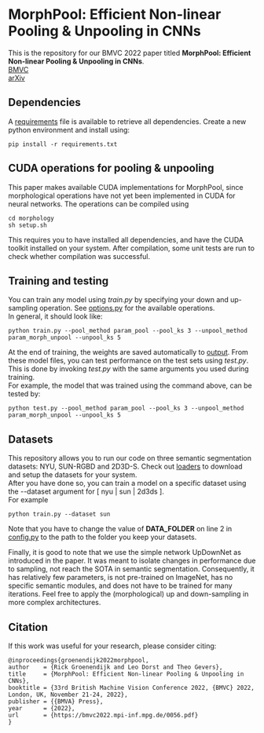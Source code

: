 # MorphPool: Efficient Non-linear Pooling & Unpooling in CNNs
This is the repository for our BMVC 2022 paper titled **MorphPool: Efficient Non-linear Pooling & Unpooling in CNNs**. \
[BMVC](https://bmvc2022.mpi-inf.mpg.de/56/) \
[arXiv](https://arxiv.org/abs/2211.14037)


## Dependencies
A [requirements](requirements.txt) file is available to retrieve all dependencies. Create a new python environment and install using:
```shell
pip install -r requirements.txt
``` 


## CUDA operations for pooling & unpooling
This paper makes available CUDA implementations for MorphPool, since morphological operations have not yet been implemented in CUDA for neural networks.
The operations can be compiled using
```commandline
cd morphology
sh setup.sh
```
This requires you to have installed all dependencies, and have the CUDA toolkit installed on your system.
After compilation, some unit tests are run to check whether compilation was successful.


## Training and testing
You can train any model using *train.py* by specifying your down and up-sampling operation.
See [options.py](options/options.py) for the available operations. \
In general, it should look like:
```commandline
python train.py --pool_method param_pool --pool_ks 3 --unpool_method param_morph_unpool --unpool_ks 5
```
At the end of training, the weights are saved automatically to [output](output/).
From these model files, you can test performance on the test sets using *test.py*.
This is done by invoking *test.py* with the same arguments you used during training. \
For example, the model that was trained using the command above, can be tested by:
```commandline
python test.py --pool_method param_pool --pool_ks 3 --unpool_method param_morph_unpool --unpool_ks 5
```

## Datasets
This repository allows you to run our code on three semantic segmentation datasets: NYU, SUN-RGBD and 2D3D-S.
Check out [loaders](loaders/README.md) to download and setup the datasets for your system. \
After you have done so, you can train a model on a specific dataset using the --dataset argument for [ nyu | sun | 2d3ds ]. \
For example
```commandline
python train.py --dataset sun
```
Note that you have to change the value of **DATA_FOLDER** on line 2 in [config.py](config.py) to the path to the folder you keep your datasets.

Finally, it is good to note that we use the simple network UpDownNet as introduced in the paper.
It was meant to isolate changes in performance due to sampling, not reach the SOTA in semantic segmentation.
Consequently, it has relatively few parameters, is not pre-trained on ImageNet, has no specific semantic modules, and does not have to be trained for many iterations.
Feel free to apply the (morphological) up and down-sampling in more complex architectures.

## Citation
If this work was useful for your research, please consider citing:
```
@inproceedings{groenendijk2022morphpool,
author    = {Rick Groenendijk and Leo Dorst and Theo Gevers},
title     = {MorphPool: Efficient Non-linear Pooling & Unpooling in CNNs},
booktitle = {33rd British Machine Vision Conference 2022, {BMVC} 2022, London, UK, November 21-24, 2022},
publisher = {{BMVA} Press},
year      = {2022},
url       = {https://bmvc2022.mpi-inf.mpg.de/0056.pdf}
}
```
